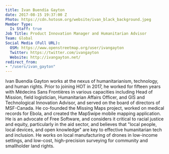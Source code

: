 ```yaml
---
title: Ivan Buendía Gayton
date: 2017-08-15 19:37:00 Z
Photo: https://cdn.hotosm.org/website/ivan_black_background.jpeg
Member Type:
  Is Staff: true
Job Title: Product Innovation Manager and Humanitarian Advisor
Team: Global
Social Media (Full URL):
  OSM: https://www.openstreetmap.org/user/ivangayton
  Twitter: https://twitter.com/ivangayton
  Website: http://ivangayton.net/
redirect_from:
- "/users/ivan_gayton"
---
```


Ivan Buendía Gayton works at the nexus of humanitarianism, technology, and human rights. Prior to joining HOT in 2017, he worked for fifteen years with Médecins Sans Frontières in various capacities including Head of Mission, field logistician, Humanitarian Affairs Officer, and GIS and Technological Innovation Advisor, and served on the board of directors of MSF-Canada. He co-founded the Missing Maps project, worked on medical records for Ebola, and created the MapSwipe mobile mapping application. He is an advocate of Free Software, and considers it critical to racial justice and equity, particularly in the aid sector, and believes that "local people, local devices, and open knowledge" are key to effective humanitarian tech and inclusion. He works on local manufacturing of drones in low-income settings, and low-cost, high-precision surveying for community and smallholder land rights.